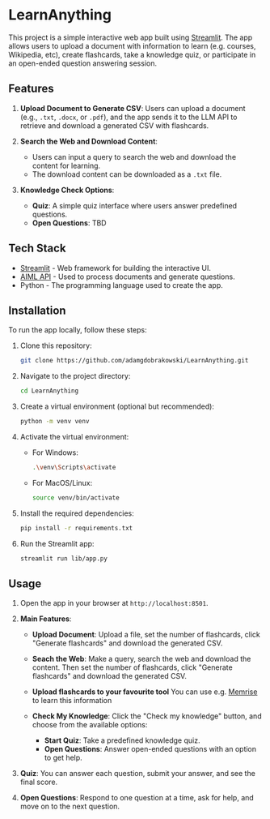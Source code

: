 # LearnAnything

This project is a simple interactive web app built using [Streamlit](https://streamlit.io/). The app allows users to upload a document with information to learn (e.g. courses, Wikipedia, etc), create flashcards, take a knowledge quiz, or participate in an open-ended question answering session.

## Features

1. **Upload Document to Generate CSV**: Users can upload a document (e.g., `.txt`, `.docx`, or `.pdf`), and the app sends it to the LLM API to retrieve and download a generated CSV with flashcards.

2. **Search the Web and Download Content**:
    - Users can input a query to search the web and download the content for learning.
    - The download content can be downloaded as a `.txt` file.
   
2. **Knowledge Check Options**:
    - **Quiz**: A simple quiz interface where users answer predefined questions.
    - **Open Questions**: TBD

## Tech Stack

- [Streamlit](https://streamlit.io/) - Web framework for building the interactive UI.
- [AIML API](https://aimlapi.com/a) - Used to process documents and generate questions.
- Python - The programming language used to create the app.

## Installation

To run the app locally, follow these steps:

1. Clone this repository:

    ```bash
    git clone https://github.com/adamgdobrakowski/LearnAnything.git
    ```

2. Navigate to the project directory:

    ```bash
    cd LearnAnything
    ```

3. Create a virtual environment (optional but recommended):

    ```bash
    python -m venv venv
    ```

4. Activate the virtual environment:

    - For Windows:

      ```bash
      .\venv\Scripts\activate
      ```

    - For MacOS/Linux:

      ```bash
      source venv/bin/activate
      ```

5. Install the required dependencies:

    ```bash
    pip install -r requirements.txt
    ```

6. Run the Streamlit app:

    ```bash
    streamlit run lib/app.py
    ```

## Usage

1. Open the app in your browser at `http://localhost:8501`.
   
2. **Main Features**:
    - **Upload Document**: Upload a file, set the number of flashcards, click "Generate flashcards" and download the generated CSV.

    - **Seach the Web**: Make a query, search the web and download the content. Then set the number of flashcards, click "Generate flashcards" and download the generated CSV.

    - **Upload flashcards to your favourite tool** You can use e.g. [Memrise](https://community-courses.memrise.com/dashboard)  to learn this information 
    - **Check My Knowledge**: Click the "Check my knowledge" button, and choose from the available options:
        - **Start Quiz**: Take a predefined knowledge quiz.
        - **Open Questions**: Answer open-ended questions with an option to get help.

3. **Quiz**: You can answer each question, submit your answer, and see the final score.
   
4. **Open Questions**: Respond to one question at a time, ask for help, and move on to the next question.
